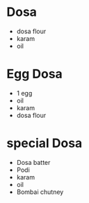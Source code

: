 # Dosa

* dosa flour
* karam
* oil

# Egg Dosa

* 1 egg
* oil
* karam
* dosa flour

# special Dosa

* Dosa batter
* Podi
* karam
* oil
* Bombai chutney
